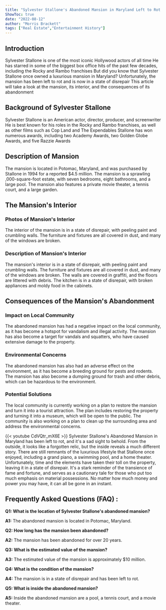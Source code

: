 ```yaml
---
title: "Sylvester Stallone's Abandoned Mansion in Maryland Left to Rot - You Won't Believe What's Inside!"
ShowToc: true 
date: "2022-08-12"
author: "Morris Brackett" 
tags: ["Real Estate","Entertainment History"]
---
```

## Introduction
Sylvester Stallone is one of the most iconic Hollywood actors of all time He has starred in some of the biggest box office hits of the past few decades, including the Rocky and Rambo franchises But did you know that Sylvester Stallone once owned a luxurious mansion in Maryland? Unfortunately, the mansion has been left to rot and is now in a state of disrepair This article will take a look at the mansion, its interior, and the consequences of its abandonment 

## Background of Sylvester Stallone
Sylvester Stallone is an American actor, director, producer, and screenwriter He is best known for his roles in the Rocky and Rambo franchises, as well as other films such as Cop Land and The Expendables Stallone has won numerous awards, including two Academy Awards, two Golden Globe Awards, and five Razzie Awards

## Description of Mansion
The mansion is located in Potomac, Maryland, and was purchased by Stallone in 1994 for a reported $4.5 million. The mansion is a sprawling ,000-square-foot estate, with seven bedrooms, eight bathrooms, and a large pool. The mansion also features a private movie theater, a tennis court, and a large garden.

## The Mansion's Interior

### Photos of Mansion's Interior
The interior of the mansion is in a state of disrepair, with peeling paint and crumbling walls. The furniture and fixtures are all covered in dust, and many of the windows are broken.

### Description of Mansion's Interior
The mansion's interior is in a state of disrepair, with peeling paint and crumbling walls. The furniture and fixtures are all covered in dust, and many of the windows are broken. The walls are covered in graffiti, and the floors are littered with debris. The kitchen is in a state of disrepair, with broken appliances and moldy food in the cabinets.

## Consequences of the Mansion's Abandonment

### Impact on Local Community
The abandoned mansion has had a negative impact on the local community, as it has become a hotspot for vandalism and illegal activity. The mansion has also become a target for vandals and squatters, who have caused extensive damage to the property.

### Environmental Concerns
The abandoned mansion has also had an adverse effect on the environment, as it has become a breeding ground for pests and rodents. The mansion has also become a dumping ground for trash and other debris, which can be hazardous to the environment.

### Potential Solutions
The local community is currently working on a plan to restore the mansion and turn it into a tourist attraction. The plan includes restoring the property and turning it into a museum, which will be open to the public. The community is also working on a plan to clean up the surrounding area and address the environmental concerns.

{{< youtube CdVQtr_mX6E >}} 
Sylvester Stallone's Abandoned Mansion in Maryland has been left to rot, and it's a sad sight to behold. From the outside, it looks like a forgotten relic, but the inside reveals a much different story. There are still remnants of the luxurious lifestyle that Stallone once enjoyed, including a grand piano, a swimming pool, and a home theater. Unfortunately, time and the elements have taken their toll on the property, leaving it in a state of disrepair. It's a stark reminder of the transience of fame and fortune, and serves as a cautionary tale for those who put too much emphasis on material possessions. No matter how much money and power you may have, it can all be gone in an instant.

## Frequently Asked Questions (FAQ) :
**Q1: What is the location of Sylvester Stallone's abandoned mansion?**

**A1:** The abandoned mansion is located in Potomac, Maryland.

**Q2: How long has the mansion been abandoned?**

**A2:** The mansion has been abandoned for over 20 years.

**Q3: What is the estimated value of the mansion?**

**A3:** The estimated value of the mansion is approximately $10 million.

**Q4: What is the condition of the mansion?**

**A4:** The mansion is in a state of disrepair and has been left to rot.

**Q5: What is inside the abandoned mansion?**

**A5:** Inside the abandoned mansion are a pool, a tennis court, and a movie theater.



